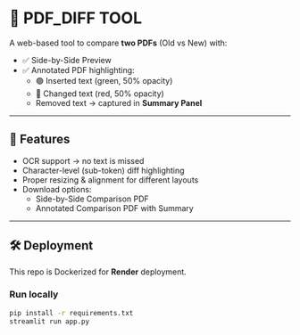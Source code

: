 # 📄 PDF_DIFF TOOL

A web-based tool to compare **two PDFs** (Old vs New) with:
- ✅ Side-by-Side Preview
- ✅ Annotated PDF highlighting:
  - 🟢 Inserted text (green, 50% opacity)
  - 🔴 Changed text (red, 50% opacity)
  - Removed text → captured in **Summary Panel**

---

## 🚀 Features
- OCR support → no text is missed
- Character-level (sub-token) diff highlighting
- Proper resizing & alignment for different layouts
- Download options:
  - Side-by-Side Comparison PDF
  - Annotated Comparison PDF with Summary

---

## 🛠 Deployment
This repo is Dockerized for **Render** deployment.

### Run locally
```bash
pip install -r requirements.txt
streamlit run app.py




